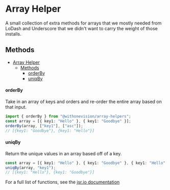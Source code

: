 # Array Helper

A small collection of extra methods for arrays that we mostly needed from
LoDash and Underscore that we didn't want to carry the weight of those installs.

## Methods

- [Array Helper](#array-helper)
  - [Methods](#methods)
      - [orderBy](#orderby)
      - [uniqBy](#uniqby)

#### orderBy

Take in an array of keys and orders and re-order the entire array based on that
input.

```typescript
import { orderBy } from "@withonevision/array-helpers";
const array = [{ key1: "Hello" }, { key1: "Goodbye" }];
orderBy(array, ["key1"], ["asc"]);
// [{key1: "Goodbye"}, {key1: "Hello"}]
```

#### uniqBy

Return the unique values in an array based off of a key.

```typescript
const array = [{ key1: "Hello" }, { key1: "Goodbye" }, { key1: "Hello" }];
uniqBy(array, "key1");
// [{key1: "Hello"}, {key1: "Goodbye"}]
```

For a full list of functions, see the [jsr.io documentation](https://jsr.io/@withonevision/array-helper/doc)
